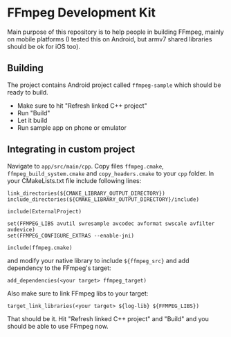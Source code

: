 # FFmpeg Development Kit
Main purpose of this repository is to help people in building FFmpeg, mainly on mobile platforms
(I tested this on Android, but armv7 shared libraries should be ok for iOS too).

## Building
The project contains Android project called `ffmpeg-sample` which should be ready to build.
- Make sure to hit "Refresh linked C++ project"
- Run "Build"
- Let it build
- Run sample app on phone or emulator

## Integrating in custom project
Navigate to `app/src/main/cpp`. Copy files `ffmpeg.cmake`, `ffmpeg_build_system.cmake` and `copy_headers.cmake` to your `cpp` folder.
In your CMakeLists.txt file include following lines:
```
link_directories(${CMAKE_LIBRARY_OUTPUT_DIRECTORY})
include_directories(${CMAKE_LIBRARY_OUTPUT_DIRECTORY}/include)

include(ExternalProject)

set(FFMPEG_LIBS avutil swresample avcodec avformat swscale avfilter avdevice)
set(FFMPEG_CONFIGURE_EXTRAS --enable-jni)

include(ffmpeg.cmake)
```
and modify your native library to include `${ffmpeg_src}` and add dependency to the FFmpeg's target:
```
add_dependencies(<your target> ffmpeg_target)
```
Also make sure to link FFmpeg libs to your target:
```
target_link_libraries(<your target> ${log-lib} ${FFMPEG_LIBS})
```
That should be it. Hit "Refresh linked C++ project" and "Build" and you should be able to use FFmpeg now.
